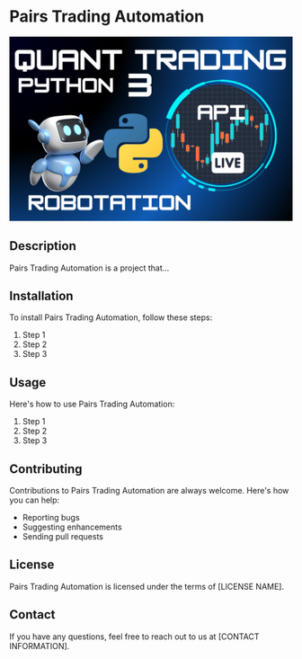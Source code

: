 # Pairs Trading Automation

![Course Image](./course_image.png)

## Description

Pairs Trading Automation is a project that...

## Installation

To install Pairs Trading Automation, follow these steps:

1. Step 1
2. Step 2
3. Step 3

## Usage

Here's how to use Pairs Trading Automation:

1. Step 1
2. Step 2
3. Step 3

## Contributing

Contributions to Pairs Trading Automation are always welcome. Here's how you can help:

- Reporting bugs
- Suggesting enhancements
- Sending pull requests

## License

Pairs Trading Automation is licensed under the terms of [LICENSE NAME].

## Contact

If you have any questions, feel free to reach out to us at [CONTACT INFORMATION].